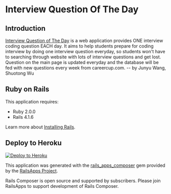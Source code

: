 Interview Question Of The Day
================

Introduction
------------
[Interview Question of The Day](http://infinite-earth-2412.herokuapp.com) is a web application provides ONE interview coding question EACH day. It aims to help students prepare for coding interview by doing one interview question everyday, so students won't have to searching through website with lots of interview questions and get lost. Question on the main page is updated everyday and the database will be fed with new questions every week from careercup.com.  -- by Junyu Wang, Shuotong Wu

Ruby on Rails
-------------

This application requires:

- Ruby 2.0.0
- Rails 4.1.6

Learn more about [Installing Rails](http://railsapps.github.io/installing-rails.html).


Deploy to Heroku
--------------
[![Deploy to Heroku](https://www.herokucdn.com/deploy/button.png)](https://heroku.com/deploy)

This application was generated with the [rails_apps_composer](https://github.com/RailsApps/rails_apps_composer) gem
provided by the [RailsApps Project](http://railsapps.github.io/).

Rails Composer is open source and supported by subscribers. Please join RailsApps to support development of Rails Composer.
